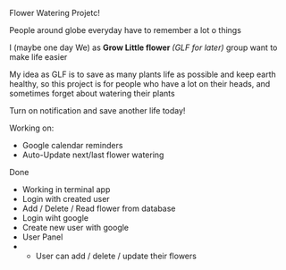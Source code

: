 Flower Watering Projetc! 

People around globe everyday have to remember a lot o things

I (maybe one day We) as <b> Grow Little flower </b> <i>(GLF for later) </i>group want to make life easier

My idea as GLF is to save as many plants life as possible and keep earth healthy, 
so this project is for people who have a lot on their heads, and sometimes forget about watering their plants

Turn on notification and save another life today! 

Working on:
* Google calendar reminders
* Auto-Update next/last flower watering

Done
* Working in terminal app
* Login with created user
* Add / Delete / Read flower from database
* Login wiht google 
* Create new user with google
* User Panel
* * User can add / delete / update their flowers
